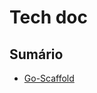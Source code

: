 # **Tech doc**

## **Sumário**
* [Go-Scaffold](https://github.com/LeandroAlcantara-1997/Tech-Doc/blob/master/Golang/Go-Scaffold/goscaffold.md)
